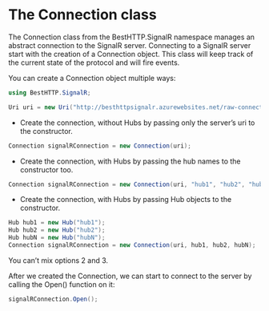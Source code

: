 # The Connection class
The Connection class from the BestHTTP.SignalR namespace manages an abstract connection to the SignalR server. Connecting to a SignalR server start with the creation of a Connection object.
This class will keep track of the current state of the protocol and will fire events.

You can create a Connection object multiple ways:

```csharp
using BestHTTP.SignalR;

Uri uri = new Uri("http://besthttpsignalr.azurewebsites.net/raw-connection/");
```

- Create the connection, without Hubs by passing only the server’s uri to the constructor.

```csharp
Connection signalRConnection = new Connection(uri);
```

-  Create the connection, with Hubs by passing the hub names to the constructor too.

```csharp
Connection signalRConnection = new Connection(uri, "hub1", "hub2", "hubN");
```

-  Create the connection, with Hubs by passing Hub objects to the constructor.

```csharp
Hub hub1 = new Hub("hub1");
Hub hub2 = new Hub("hub2");
Hub hubN = new Hub("hubN");
Connection signalRConnection = new Connection(uri, hub1, hub2, hubN);
```

You can’t mix options 2 and 3.

After we created the Connection, we can start to connect to the server by calling the Open() function on it:

```csharp
signalRConnection.Open();
```
